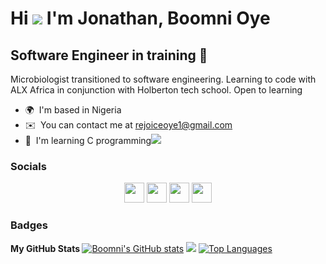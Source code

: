 Hi ![](https://user-images.githubusercontent.com/18350557/176309783-0785949b-9127-417c-8b55-ab5a4333674e.gif) I'm Jonathan, Boomni Oye
============================================================================================================================================



Software Engineer in training 🥰
--------------------------------

Microbiologist transitioned to software engineering. Learning to code with ALX Africa in conjunction with Holberton tech school. Open to learning

*   🌍  I'm based in Nigeria
*   ✉️  You can contact me at [rejoiceoye1@gmail.com](mailto:rejoiceoye1@gmail.com)
*   🧠  I'm learning C programming<a href="https://www.github.com/Boomni" target="_blank" rel="noreferrer"><img
        src="https://img.shields.io/github/followers/Boomni?logo=github&style=for-the-badge&color=3382ed&labelColor=365314" /></a>
                  
### Socials
<p align="center">
<a href="https://www.facebook.com/rejoice.bomy" target="_blank" rel="noreferrer">
<img src="https://raw.githubusercontent.com/danielcranney/readme-generator/main/public/icons/socials/facebook.svg" width="32" height="32" /></a>
<a href="https://www.github.com/Boomni" target="_blank" rel="noreferrer">
<img src="https://raw.githubusercontent.com/danielcranney/readme-generator/main/public/icons/socials/github.svg" width="32" height="32" /></a>
<a href="http://www.instagram.com/i_am_rejoicey" target="_blank" rel="noreferrer">
<img src="https://raw.githubusercontent.com/danielcranney/readme-generator/main/public/icons/socials/instagram.svg" width="32" height="32" /></a>
<a href="https://www.twitter.com/rejoiceoye" target="_blank" rel="noreferrer">
<img src="https://raw.githubusercontent.com/danielcranney/readme-generator/main/public/icons/socials/twitter.svg" width="32" height="32" /></a></p>

### Badges

<b>My GitHub Stats </b>
<a href="http://www.github.com/Boomni">
<img src="https://github-readme-stats.vercel.app/api?username=Boomni&show_icons=true&hide=stars,prs,issues,contribs&title_color=ef4444&text_color=ffffff&icon_color=3382ed&bg_color=365314&hide_border=true&show_icons=true" alt="Boomni's GitHub stats" /></a>
<a href="http://www.github.com/Boomni">
<img src="https://github-readme-streak-stats.herokuapp.com/?user=Boomni&stroke=ffffff&background=365314&ring=ef4444&fire=ef4444&currStreakNum=ffffff&currStreakLabel=ef4444&sideNums=ffffff&sideLabels=ffffff&dates=ffffff&hide_border=true" /></a>
<a href="https://github.com/Boomni" align="left">
<img src="https://github-readme-stats.vercel.app/api/top-langs/?username=Boomni&langs_count=10&title_color=ef4444&text_color=ffffff&icon_color=3382ed&bg_color=365314&hide_border=true&locale=en&custom_title=Top%20%Languages" alt="Top Languages" /></a>





